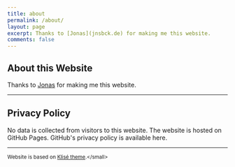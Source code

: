 ```yaml
---
title: about
permalink: /about/
layout: page
excerpt: Thanks to [Jonas](jnsbck.de) for making me this website.
comments: false
---
```


## About this Website

Thanks to [Jonas](jnsbck.de) for making me this website.

<hr>

## Privacy Policy

No data is collected from visitors to this website. The website is hosted on GitHub Pages. GitHub's privacy policy is available here.

<hr>

<small>Website is based on [Klisé theme]("https://github.com/piharpi/jekyll-klise").</small>
